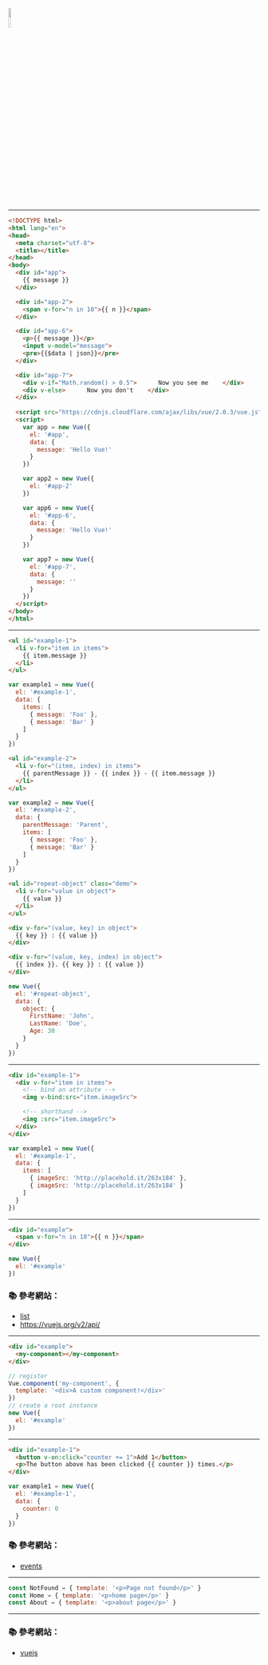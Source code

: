 <img src="https://vuejs.org/images/logo.png" width="10%">

---

```html
<!DOCTYPE html>
<html lang="en">
<head>
  <meta charset="utf-8">
  <title></title>
</head>
<body>
  <div id="app">
    {{ message }}
  </div>

  <div id="app-2">
    <span v-for="n in 10">{{ n }}</span>
  </div>

  <div id="app-6">
    <p>{{ message }}</p>
    <input v-model="message">
    <pre>{{$data | json}}</pre>
  </div>

  <div id="app-7">
    <div v-if="Math.random() > 0.5">      Now you see me    </div>
    <div v-else>      Now you don't    </div>
  </div>
   
  <script src="https://cdnjs.cloudflare.com/ajax/libs/vue/2.0.3/vue.js"></script> 
  <script>
    var app = new Vue({
      el: '#app',
      data: {
        message: 'Hello Vue!'
      }
    })

    var app2 = new Vue({
      el: '#app-2'   
    })

    var app6 = new Vue({
      el: '#app-6',
      data: {
        message: 'Hello Vue!'
      }
    })

    var app7 = new Vue({
      el: '#app-7',
      data: {
        message: ''
      }
    })
  </script>
</body>
</html>
```
---

```html
<ul id="example-1">
  <li v-for="item in items">
    {{ item.message }}
  </li>
</ul>
```

```js
var example1 = new Vue({
  el: '#example-1',
  data: {
    items: [
      { message: 'Foo' },
      { message: 'Bar' }
    ]
  }
})
```

```html
<ul id="example-2">
  <li v-for="(item, index) in items">
    {{ parentMessage }} - {{ index }} - {{ item.message }}
  </li>
</ul>
```


```js
var example2 = new Vue({
  el: '#example-2',
  data: {
    parentMessage: 'Parent',
    items: [
      { message: 'Foo' },
      { message: 'Bar' }
    ]
  }
})
```

```html
<ul id="repeat-object" class="demo">
  <li v-for="value in object">
    {{ value }}
  </li>
</ul>
```
```html
<div v-for="(value, key) in object">
  {{ key }} : {{ value }}
</div>
```
```html
<div v-for="(value, key, index) in object">
  {{ index }}. {{ key }} : {{ value }}
</div>
```


```js
new Vue({
  el: '#repeat-object',
  data: {
    object: {
      FirstName: 'John',
      LastName: 'Doe',
      Age: 30
    }
  }
})
```

---

```html
<div id="example-1">
  <div v-for="item in items">
    <!-- bind an attribute -->
    <img v-bind:src="item.imageSrc">

    <!-- shorthand -->
    <img :src="item.imageSrc">
  </div>
</div>
```

```js
var example1 = new Vue({
  el: '#example-1',
  data: {
    items: [
      { imageSrc: 'http://placehold.it/263x184' },
      { imageSrc: 'http://placehold.it/263x184' }
    ]
  }
})
```
---

```html
<div id="example">
  <span v-for="n in 10">{{ n }}</span>
</div>
```
```js
new Vue({
  el: '#example'
})
```
### :books: 參考網站：
- [list](https://vuejs.org/v2/guide/list.html)
- https://vuejs.org/v2/api/

---
```html
<div id="example">
  <my-component></my-component>
</div>
```


```js
// register
Vue.component('my-component', {
  template: '<div>A custom component!</div>'
})
// create a root instance
new Vue({
  el: '#example'
})
```

---

```html
<div id="example-1">
  <button v-on:click="counter += 1">Add 1</button>
  <p>The button above has been clicked {{ counter }} times.</p>
</div>
```

```js
var example1 = new Vue({
  el: '#example-1',
  data: {
    counter: 0
  }
})
```

### :books: 參考網站：
- [events](https://vuejs.org/v2/guide/events.html)

---

```js
const NotFound = { template: '<p>Page not found</p>' }
const Home = { template: '<p>home page</p>' }
const About = { template: '<p>about page</p>' }
```

---

### :books: 參考網站：
- [vuejs](https://vuejs.org/)

